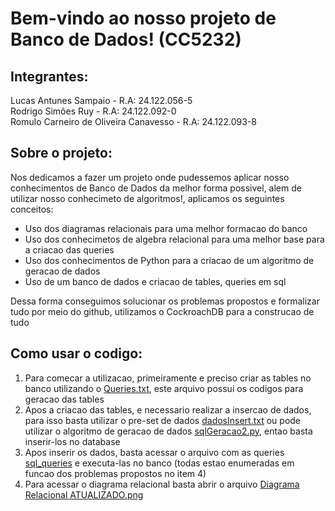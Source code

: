 # Bem-vindo ao nosso projeto de Banco de Dados! (CC5232)

## Integrantes:
Lucas Antunes Sampaio - R.A: 24.122.056-5\
Rodrigo Simões Ruy - R.A: 24.122.092-0\
Romulo Carneiro de Oliveira Canavesso - R.A: 24.122.093-8

## Sobre o projeto:
Nos dedicamos a fazer um projeto onde pudessemos aplicar nosso conhecimentos de Banco de Dados da melhor forma possivel, alem de utilizar nosso conhecimeto de algoritmos!, aplicamos os seguintes conceitos:
- Uso dos diagramas relacionais para uma melhor formacao do banco
- Uso dos conhecimetos de algebra relacional para uma melhor base para a criacao das queries
- Uso dos conhecimentos de Python para a criacao de um algoritmo de geracao de dados
- Uso de um banco de dados e criacao de tables, queries em sql

Dessa forma conseguimos solucionar os problemas propostos e formalizar tudo por meio do github, utilizamos o CockroachDB para a construcao de tudo

## Como usar o codigo:
1. Para comecar a utilizacao, primeiramente e preciso criar as tables no banco utilizando o [Queries.txt](Queries.txt), este arquivo possui os codigos para geracao das tables
2. Apos a criacao das tables, e necessario realizar a insercao de dados, para isso basta utilizar o pre-set de dados [dadosInsert.txt](dadosInsert.txt) ou pode utilizar o algoritmo de geracao de dados [sqlGeracao2.py](sqlGeracao2.py), entao basta inserir-los no database
3. Apos inserir os dados, basta acessar o arquivo com as queries [sql_queries](sql_queries.txt) e executa-las no banco (todas estao enumeradas em funcao dos problemas propostos no item 4)
4. Para acessar o diagrama relacional basta abrir o arquivo [Diagrama Relacional ATUALIZADO.png](diagrama)
